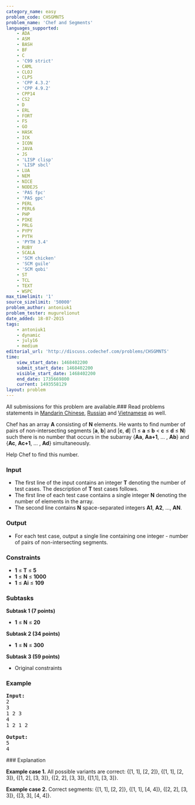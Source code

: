```yaml
---
category_name: easy
problem_code: CHSGMNTS
problem_name: 'Chef and Segments'
languages_supported:
    - ADA
    - ASM
    - BASH
    - BF
    - C
    - 'C99 strict'
    - CAML
    - CLOJ
    - CLPS
    - 'CPP 4.3.2'
    - 'CPP 4.9.2'
    - CPP14
    - CS2
    - D
    - ERL
    - FORT
    - FS
    - GO
    - HASK
    - ICK
    - ICON
    - JAVA
    - JS
    - 'LISP clisp'
    - 'LISP sbcl'
    - LUA
    - NEM
    - NICE
    - NODEJS
    - 'PAS fpc'
    - 'PAS gpc'
    - PERL
    - PERL6
    - PHP
    - PIKE
    - PRLG
    - PYPY
    - PYTH
    - 'PYTH 3.4'
    - RUBY
    - SCALA
    - 'SCM chicken'
    - 'SCM guile'
    - 'SCM qobi'
    - ST
    - TCL
    - TEXT
    - WSPC
max_timelimit: '1'
source_sizelimit: '50000'
problem_author: antoniuk1
problem_tester: mugurelionut
date_added: 18-07-2015
tags:
    - antoniuk1
    - dynamic
    - july16
    - medium
editorial_url: 'http://discuss.codechef.com/problems/CHSGMNTS'
time:
    view_start_date: 1468402200
    submit_start_date: 1468402200
    visible_start_date: 1468402200
    end_date: 1735669800
    current: 1493558129
layout: problem
---
```

All submissions for this problem are available.###  Read problems statements in [Mandarin Chinese](http://www.codechef.com/download/translated/JULY16/mandarin/CHSGMNTS.pdf), [Russian](http://www.codechef.com/download/translated/JULY16/russian/CHSGMNTS.pdf) and [Vietnamese](http://www.codechef.com/download/translated/JULY16/vietnamese/CHSGMNTS.pdf) as well.

Chef has an array **A** consisting of **N** elements. He wants to find number of pairs of non-intersecting segments \[**a**, **b**\] and \[**c**, **d**\] (1 ≤ **a** ≤ **b** < **c** ≤ **d** ≤ **N**) such there is no number that occurs in the subarray {**Aa**, **Aa+1**, ... , **Ab**} and {**Ac**, **Ac+1**, ... , **Ad**} simultaneously.

Help Chef to find this number.

### Input

- The first line of the input contains an integer **T** denoting the number of test cases. The description of **T** test cases follows.
- The first line of each test case contains a single integer **N** denoting the number of elements in the array.
- The second line contains **N** space-separated integers **A1**, **A2**, ..., **AN**.

### Output

- For each test case, output a single line containing one integer - number of pairs of non-intersecting segments.

### Constraints

- **1** ≤ **T** ≤ **5**
- **1** ≤ **N** ≤ **1000**
- **1** ≤ **Ai** ≤ **109**

### Subtasks

**Subtask 1 (7 points)**

- **1** ≤ **N** ≤ **20**

**Subtask 2 (34 points)**

- **1** ≤ **N** ≤ **300**

**Subtask 3 (59 points)**

- Original constraints

### Example

<pre><b>Input:</b>
2
3
1 2 3
4
1 2 1 2

<b>Output:</b>
5
4
</pre>### Explanation

**Example case 1.**
All possible variants are correct: {\[1, 1\], \[2, 2\]}, {\[1, 1\], \[2, 3\]}, {\[1, 2\], \[3, 3\]}, {\[2, 2\], \[3, 3\]}, {\[1,1\], \[3, 3\]}.

**Example case 2.**
Correct segments: {\[1, 1\], \[2, 2\]}, {\[1, 1\], \[4, 4\]}, {\[2, 2\], \[3, 3\]}, {\[3, 3\], \[4, 4\]}.
